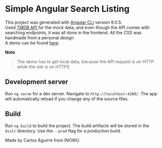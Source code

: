 # Simple Angular Search Listing


This project was generated with [Angular CLI](https://github.com/angular/angular-cli) version 9.0.5.  
Used [TMDB API ](https://www.themoviedb.org) for the mock data, and even though the API comes with searching endpoints, it was all done in the frontend.
All the CSS was handmade from a personal design    
A demo can be found [here](https://peaceful-kowalevski-a35e88.netlify.app/)    

**Note**
>The demo has to get local data, because the API request is on HTTP while the site is on HTTPS


## Development server

Run `ng serve` for a dev server. Navigate to `http://localhost:4200/`. The app will automatically reload if you change any of the source files.



## Build

Run `ng build` to build the project. The build artifacts will be stored in the `dist/` directory. Use the `--prod` flag for a production build.

Made by Carlos Aguirre from INOWU

